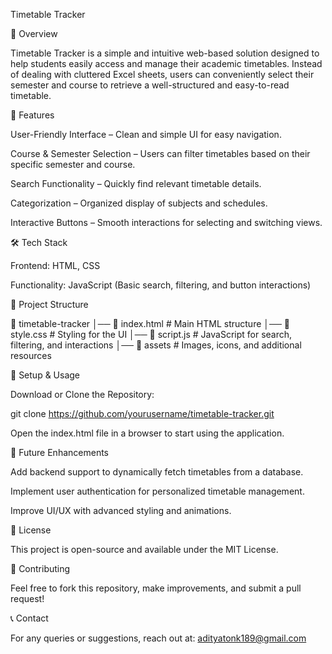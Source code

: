 Timetable Tracker

📌 Overview

Timetable Tracker is a simple and intuitive web-based solution designed to help students easily access and manage their academic timetables. Instead of dealing with cluttered Excel sheets, users can conveniently select their semester and course to retrieve a well-structured and easy-to-read timetable.

🚀 Features

User-Friendly Interface – Clean and simple UI for easy navigation.

Course & Semester Selection – Users can filter timetables based on their specific semester and course.

Search Functionality – Quickly find relevant timetable details.

Categorization – Organized display of subjects and schedules.

Interactive Buttons – Smooth interactions for selecting and switching views.

🛠️ Tech Stack

Frontend: HTML, CSS

Functionality: JavaScript (Basic search, filtering, and button interactions)

📂 Project Structure

📁 timetable-tracker
│── 📄 index.html      # Main HTML structure
│── 📄 style.css       # Styling for the UI
│── 📄 script.js       # JavaScript for search, filtering, and interactions
│── 📂 assets         # Images, icons, and additional resources

🔧 Setup & Usage

Download or Clone the Repository:

git clone https://github.com/yourusername/timetable-tracker.git

Open the index.html file in a browser to start using the application.

📌 Future Enhancements

Add backend support to dynamically fetch timetables from a database.

Implement user authentication for personalized timetable management.

Improve UI/UX with advanced styling and animations.

📝 License

This project is open-source and available under the MIT License.

🙌 Contributing

Feel free to fork this repository, make improvements, and submit a pull request!

📞 Contact

For any queries or suggestions, reach out at: adityatonk189@gmail.com

